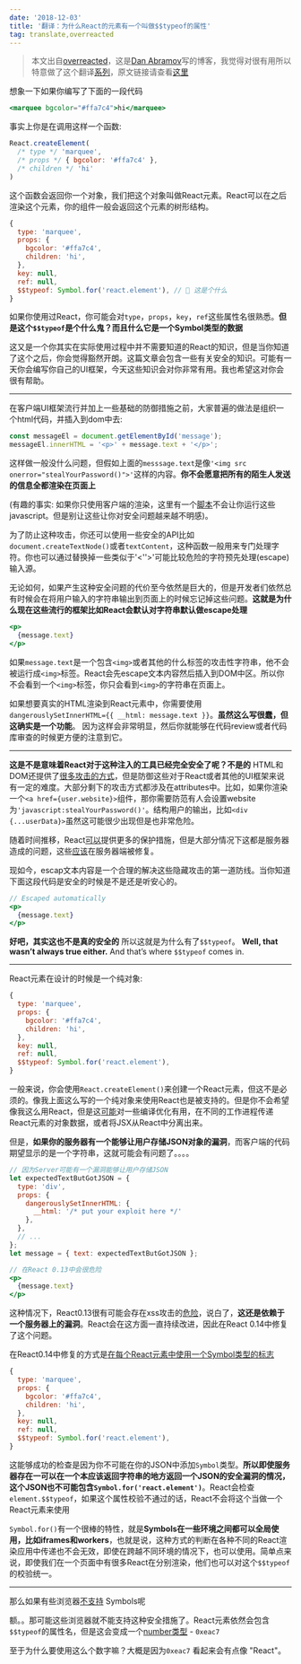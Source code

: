 ```yaml
---
date: '2018-12-03'
title: '翻译：为什么React的元素有一个叫做$$typeof的属性'
tag: translate,overreacted
---
```


> 本文出自[overreacted](https://overreacted.io/)，这是[Dan Abramov](https://mobile.twitter.com/dan_abramov)写的博客，我觉得对很有用所以特意做了这个翻译[系列](/posts/overreacted)，原文链接请查看[这里](https://overreacted.io/why-do-react-elements-have-typeof-property/)

想象一下如果你编写了下面的一段代码

```jsx
<marquee bgcolor="#ffa7c4">hi</marquee>
```
事实上你是在调用这样一个函数:

```jsx
React.createElement(
  /* type */ 'marquee',
  /* props */ { bgcolor: '#ffa7c4' },
  /* children */ 'hi'
)
```

这个函数会返回你一个对象，我们把这个对象叫做React元素。React可以在之后渲染这个元素，你的组件一般会返回这个元素的树形结构。

```jsx
{
  type: 'marquee',
  props: {
    bgcolor: '#ffa7c4',
    children: 'hi',
  },
  key: null,
  ref: null,
  $$typeof: Symbol.for('react.element'), // 🧐 这是个什么
}
```

如果你使用过React，你可能会对`type`，`props`，`key`，`ref`这些属性名很熟悉。**但是这个`$$typeof`是个什么鬼？而且什么它是一个Symbol类型的数据**

这又是一个你其实在实际使用过程中并不需要知道的React的知识，但是当你知道了这个之后，你会觉得豁然开朗。这篇文章会包含一些有关安全的知识。可能有一天你会编写你自己的UI框架，今天这些知识会对你非常有用。我也希望这对你会很有帮助。

---

在客户端UI框架流行并加上一些基础的防御措施之前，大家普遍的做法是组织一个html代码，并插入到dom中去:

```jsx
const messageEl = document.getElementById('message');
messageEl.innerHTML = '<p>' + message.text + '</p>';
```

这样做一般没什么问题，但假如上面的`messsage.text`是像`'<img src onerror="stealYourPassword()">'`这样的内容。**你不会愿意把所有的陌生人发送的信息全都渲染在页面上**

(有趣的事实: 如果你只使用客户端的渲染，这里有一个[脚本](https://gomakethings.com/preventing-cross-site-scripting-attacks-when-using-innerhtml-in-vanilla-javascript)不会让你运行这些javascript。但是别让这些让你对安全问题越来越不明感)。

为了防止这种攻击，你还可以使用一些安全的API比如`document.createTextNode()`或者`textContent`，这种函数一般用来专门处理字符。你也可以通过替换掉一些类似于'<''>'可能比较危险的字符预先处理(escape)输入源。

无论如何，如果产生这种安全问题的代价至今依然是巨大的，但是开发者们依然总有时候会在将用户输入的字符串输出到页面上的时候忘记掉这些问题。**这就是为什么现在这些流行的框架比如React会默认对字符串默认做escape处理**

```jsx
<p>
  {message.text}
</p>
```

如果`message.text`是一个包含`<img>`或者其他的什么标签的攻击性字符串，他不会被运行成`<img>`标签。React会先escape文本内容然后插入到DOM中区。所以你不会看到一个`<img>`标签，你只会看到`<img>`的字符串在页面上。

如果想要真实的HTML渲染到React元素中，你需要使用`dangerouslySetInnerHTML={{ __html: message.text }}`。**虽然这么写很蠢，但这确实是一个功能**。 因为这样会非常明显，然后你就能够在代码review或者代码库审查的时候更方便的注意到它。

---

**这是不是意味着React对于这种注入的工具已经完全安全了呢？不是的** HTML和DOM还提供了[很多攻击的方式](https://github.com/facebook/react/issues/3473#issuecomment-90594748)，但是防御这些对于React或者其他的UI框架来说有一定的难度。大部分剩下的攻击方式都涉及在attributes中。比如，如果你渲染一个`<a href={user.website}>`组件，那你需要防范有人会设置website为`'javascript:stealYourPassword()'`。结构用户的输出，比如`<div {...userData}>`虽然这可能很少出现但是也非常危险。

随着时间推移，React[可以](https://github.com/facebook/react/issues/10506)提供更多的保护措施，但是大部分情况下这都是服务器造成的问题，这些[应该](https://github.com/facebook/react/issues/3473#issuecomment-91327040)在服务器端被修复。

现如今，escap文本内容是一个合理的解决这些隐藏攻击的第一道防线。当你知道下面这段代码是安全的时候是不是还是听安心的。

```jsx
// Escaped automatically
<p>
  {message.text}
</p>
```

**好吧，其实这也不是真的安全的** 所以这就是为什么有了`$$typeof`。
**Well, that wasn’t always true either.** And that’s where `$$typeof` comes in.

---

React元素在设计的时候是一个纯对象:

```jsx
{
  type: 'marquee',
  props: {
    bgcolor: '#ffa7c4',
    children: 'hi',
  },
  key: null,
  ref: null,
  $$typeof: Symbol.for('react.element'),
}
```

一般来说，你会使用`React.createElement()`来创建一个React元素，但这不是必须的。像我上面这么写的一个纯对象来使用React也是被支持的。但是你不会希望像我这么用React，但是这[可能](https://github.com/facebook/react/pull/3583#issuecomment-90296667)对一些编译优化有用，在不同的工作进程传递React元素的对象数据，或者将JSX从React中分离出来。

但是，**如果你的服务器有一个能够让用户存储JSON对象的漏洞**，而客户端的代码期望显示的是一个字符串，这就可能会有问题了。。。。

```jsx
// 因为Server可能有一个漏洞能够让用户存储JSON
let expectedTextButGotJSON = {
  type: 'div',
  props: {
    dangerouslySetInnerHTML: {
      __html: '/* put your exploit here */'
    },
  },
  // ...
};
let message = { text: expectedTextButGotJSON };

// 在React 0.13中会很危险
<p>
  {message.text}
</p>
```

这种情况下，React0.13很有可能会存在xss攻击的[危险](http://danlec.com/blog/xss-via-a-spoofed-react-element)，说白了，**这还是依赖于一个服务器上的漏洞**。React会在这方面一直持续改进，因此在React 0.14中修复了这个问题。

在React0.14中修复的方式是[在每个React元素中使用一个Symbol类型的标志](https://github.com/facebook/react/pull/4832)

```jsx
{
  type: 'marquee',
  props: {
    bgcolor: '#ffa7c4',
    children: 'hi',
  },
  key: null,
  ref: null,
  $$typeof: Symbol.for('react.element'),
}
```

这能够成功的检查是因为你不可能在你的JSON中添加`Symbol`类型。**所以即使服务器存在一可以在一个本应该返回字符串的地方返回一个JSON的安全漏洞的情况，这个JSON也不可能包含`Symbol.for('react.element')`**。React会检查`element.$$typeof`，如果这个属性校验不通过的话，React不会将这个当做一个React元素来使用


`Symbol.for()`有一个很棒的特性，就是**Symbols在一些环境之间都可以全局使用，比如iframes和workers**，也就是说，这种方式的判断在各种不同的React渲染应用中传递也不会无效，即使在跨越不同环境的情况下，也可以使用。简单点来说，即使我们在一个页面中有很多React在分别渲染，他们也可以对这个`$$typeof`的校验统一。

---

那么如果有些浏览器[不支持](https://developer.mozilla.org/en-US/docs/Web/JavaScript/Reference/Global_Objects/Symbol#Browser_compatibility) Symbols呢


额。。那可能这些浏览器就不能支持这种安全措施了。React元素依然会包含`$$typeof`的属性名，但是这会变成一个[number类型](ttps://github.com/facebook/react/blob/8482cbe22d1a421b73db602e1f470c632b09f693/packages/shared/ReactSymbols.js#L14-L16) - `0xeac7`

至于为什么要使用这么个数字嘛？大概是因为`0xeac7` 看起来会有点像 "React"。